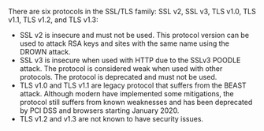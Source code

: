 There are six protocols in the SSL/TLS family: SSL v2, SSL v3, TLS v1.0,
TLS v1.1, TLS v1.2, and TLS v1.3:

-   SSL v2 is insecure and must not be used. This protocol version can
    be used to attack RSA keys and sites with the same name using the
    DROWN attack.
-   SSL v3 is insecure when used with HTTP due to the SSLv3 POODLE
    attack. The protocol is considered weak when used with other
    protocols. The protocol is deprecated and must not be used.
-   TLS v1.0 and TLS v1.1 are legacy protocol that suffers from the
    BEAST attack. Although modern have implemented some mitigations, the
    protocol still suffers from known weaknesses and has been deprecated
    by PCI DSS and browsers starting January 2020.
-   TLS v1.2 and v1.3 are not known to have security issues.
